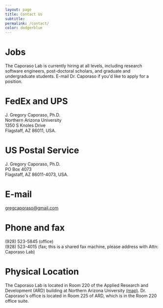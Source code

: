 ```yaml
---
layout: page
title: Contact Us
subtitle:
permalink: /contact/
color: dodgerblue
---
```


# Jobs
The Caporaso Lab is currently hiring at all levels, including research
software engineers, post-doctoral scholars, and graduate and undergraduate
students. E-mail Dr. Caporaso if you'd like to apply for a position.

# FedEx and UPS
J. Gregory Caporaso, Ph.D.<br>
Northern Arizona University<br>
1350 S Knoles Drive<br>
Flagstaff, AZ 86011, USA.

# US Postal Service
J. Gregory Caporaso, Ph.D.<br>
PO Box 4073<br>
Flagstaff, AZ 86011-4073, USA.

# E-mail
gregcaporaso@gmail.com

# Phone and fax
(928) 523-5845 (office)<br>
(928) 523-4015 (fax; this is a shared fax machine, please address with Attn: Caporaso Lab)

# Physical Location
The Caporaso Lab is located in Room 220 of the Applied Research and Development (ARD) building at Northern Arizona University [(map)](https://goo.gl/maps/zLKj82Yv8jM2). Dr. Caporaso's office is located in Room 225 of ARD, which is in the Room 220 office suite.
